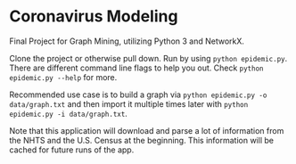 # Coronavirus Modeling
Final Project for Graph Mining, utilizing Python 3 and NetworkX.

Clone the project or otherwise pull down. Run by using `python epidemic.py`. There are different command line flags to help you out. Check `python epidemic.py --help` for more.

Recommended use case is to build a graph via `python epidemic.py -o data/graph.txt` and then import it multiple times later with `python epidemic.py -i data/graph.txt`.

Note that this application will download and parse a lot of information from the NHTS and the U.S. Census at the beginning. This information will be cached for future runs of the app.

